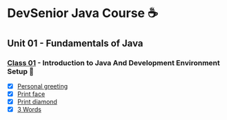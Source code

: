 # DevSenior Java Course :coffee:

## Unit 01 - Fundamentals of Java

### [Class 01](https://github.com/ressay1011/Proyectos/tree/main/DevSenior/Exercises/Class01) - Introduction to Java And Development Environment Setup :file_folder:

- [x] [Personal greeting](https://github.com/ressay1011/Proyectos/tree/main/DevSenior/Exercises/Class01/PersonalGreeting)
- [x] [Print face](https://github.com/ressay1011/Proyectos/tree/main/DevSenior/Exercises/Class01/PrintFace)
- [x] [Print diamond](https://github.com/ressay1011/Proyectos/tree/main/DevSenior/Exercises/Class01/PrintDiamond)
- [x] [3 Words](https://github.com/ressay1011/Proyectos/tree/main/DevSenior/Exercises/Class01/3Words)
